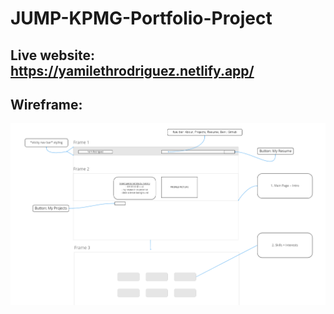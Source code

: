 ﻿# JUMP-KPMG-Portfolio-Project

## Live website: https://yamilethrodriguez.netlify.app/
## Wireframe:

![](wireframe.png)
